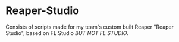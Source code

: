 # Reaper-Studio
Consists of scripts made for my team's custom built Reaper "Reaper Studio", based on FL Studio *BUT NOT FL STUDIO*.
